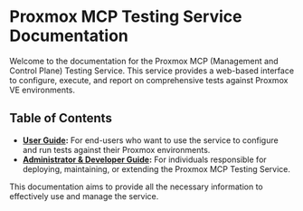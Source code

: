 # Proxmox MCP Testing Service Documentation

Welcome to the documentation for the Proxmox MCP (Management and Control Plane) Testing Service. This service provides a web-based interface to configure, execute, and report on comprehensive tests against Proxmox VE environments.

## Table of Contents

*   **[User Guide](./user_guide.md):** For end-users who want to use the service to configure and run tests against their Proxmox environments.
*   **[Administrator & Developer Guide](./admin_developer_guide.md):** For individuals responsible for deploying, maintaining, or extending the Proxmox MCP Testing Service.

This documentation aims to provide all the necessary information to effectively use and manage the service.

